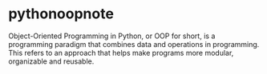 # pythonoopnote
Object-Oriented Programming in Python, or OOP for short, is a programming paradigm that combines data and operations in programming. This refers to an approach that helps make programs more modular, organizable and reusable.
